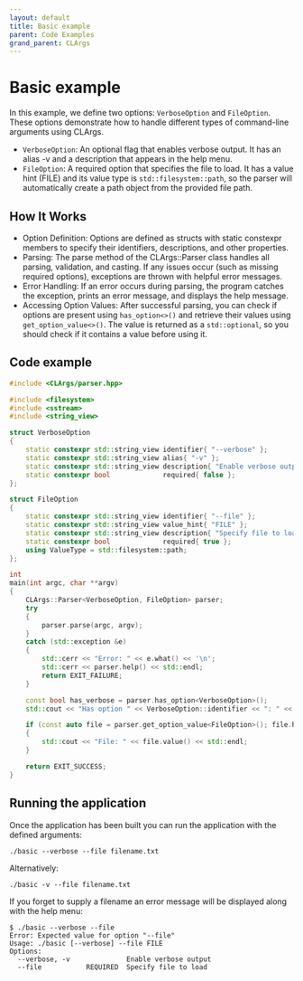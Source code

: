 ```yaml
---
layout: default
title: Basic example
parent: Code Examples
grand_parent: CLArgs
---
```


# Basic example

In this example, we define two options: `VerboseOption` and `FileOption`. 
These options demonstrate how to handle different types of command-line arguments using CLArgs.

- `VerboseOption`: An optional flag that enables verbose output. It has an alias -v and a description that appears in the help menu.
- `FileOption`: A required option that specifies the file to load. It has a value hint (FILE) and its value type 
  is `std::filesystem::path`, so the parser will automatically create a path object from the provided file path.

## How It Works

- Option Definition: Options are defined as structs with static constexpr members to specify their identifiers, descriptions, and other properties.
- Parsing: The parse method of the CLArgs::Parser class handles all parsing, validation, and casting. 
  If any issues occur (such as missing required options), exceptions are thrown with helpful error messages.
- Error Handling: If an error occurs during parsing, the program catches the exception, prints an error message, and displays the help message.
- Accessing Option Values: After successful parsing, you can check if options are present using `has_option<>()` 
  and retrieve their values using `get_option_value<>()`. The value is returned as a `std::optional`, so you should check if it contains a value before using it.

## Code example

```cpp
#include <CLArgs/parser.hpp>

#include <filesystem>
#include <sstream>
#include <string_view>

struct VerboseOption
{
    static constexpr std::string_view identifier{ "--verbose" };
    static constexpr std::string_view alias{ "-v" };
    static constexpr std::string_view description{ "Enable verbose output" };
    static constexpr bool             required{ false };
};

struct FileOption
{
    static constexpr std::string_view identifier{ "--file" };
    static constexpr std::string_view value_hint{ "FILE" };
    static constexpr std::string_view description{ "Specify file to load" };
    static constexpr bool             required{ true };
    using ValueType = std::filesystem::path;
};

int
main(int argc, char **argv)
{
    CLArgs::Parser<VerboseOption, FileOption> parser;
    try
    {
        parser.parse(argc, argv);
    }
    catch (std::exception &e)
    {
        std::cerr << "Error: " << e.what() << '\n';
        std::cerr << parser.help() << std::endl;
        return EXIT_FAILURE;
    }

    const bool has_verbose = parser.has_option<VerboseOption>();
    std::cout << "Has option " << VerboseOption::identifier << ": " << has_verbose << "\n";

    if (const auto file = parser.get_option_value<FileOption>(); file.has_value())
    {
        std::cout << "File: " << file.value() << std::endl;
    }

    return EXIT_SUCCESS;
}
```

## Running the application

Once the application has been built you can run the application with the defined arguments:
```
./basic --verbose --file filename.txt
```
Alternatively:
```
./basic -v --file filename.txt
```
If you forget to supply a filename an error message will be displayed along with the help menu:
```
$ ./basic --verbose --file
Error: Expected value for option "--file"
Usage: ./basic [--verbose] --file FILE
Options:
  --verbose, -v              Enable verbose output
  --file           REQUIRED  Specify file to load
```
